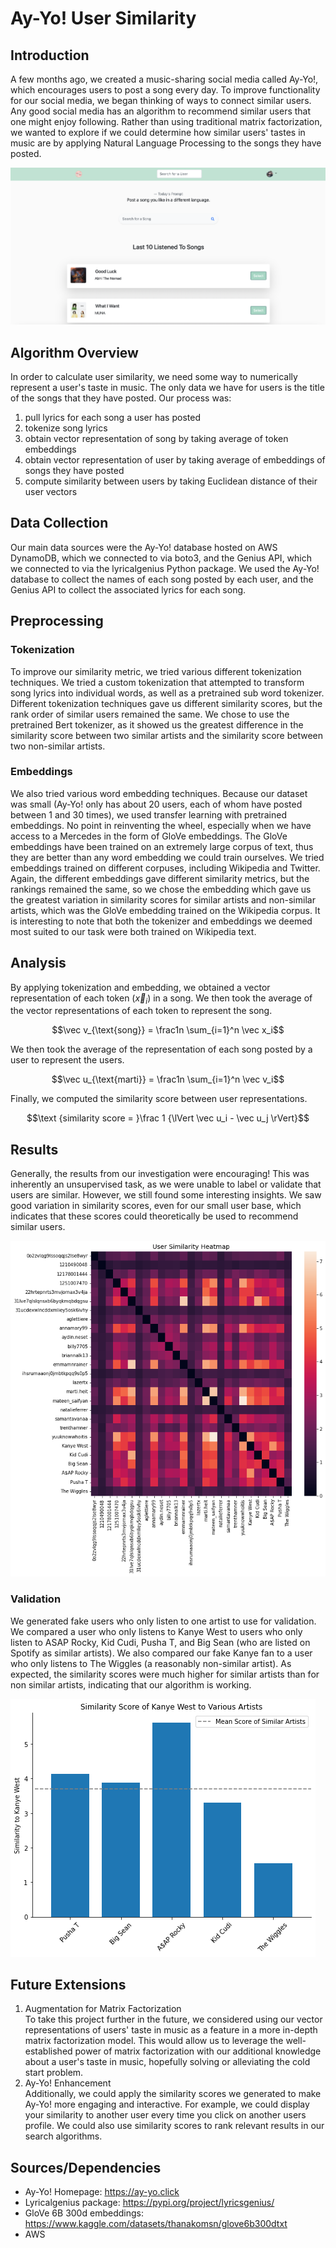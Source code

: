 # Ay-Yo! User Similarity

## Introduction
A few months ago, we created a music-sharing social media called Ay-Yo!, which encourages users to post a song every day. To improve functionality for our social media, we began thinking of ways to connect similar users. Any good social media has an algorithm to recommend similar users that one might enjoy following. Rather than using traditional matrix factorization, we wanted to explore if we could determine how similar users' tastes in music are by applying Natural Language Processing to the songs they have posted. 


![Ay-Yo! Homepage](images/ayyo_screenshot.png)

## Algorithm Overview
In order to calculate user similarity, we need some way to numerically represent a user's taste in music. The only data we have for users is the title of the songs that they have posted. Our process was:
1. pull lyrics for each song a user has posted
2. tokenize song lyrics
3. obtain vector representation of song by taking average of token embeddings
4. obtain vector representation of user by taking average of embeddings of songs they have posted
5. compute similarity between users by taking Euclidean distance of their user vectors

## Data Collection
Our main data sources were the Ay-Yo! database hosted on AWS DynamoDB, which we connected to via boto3, and the Genius API, which we connected to via the lyricalgenius Python package. We used the Ay-Yo! database to collect the names of each song posted by each user, and the Genius API to collect the associated lyrics for each song. 

## Preprocessing

### Tokenization
To improve our similarity metric, we tried various different tokenization techniques. We tried a custom tokenization that attempted to transform song lyrics into individual words, as well as a pretrained sub word tokenizer. Different tokenization techniques gave us different similarity scores, but the rank order of similar users remained the same. We chose to use the pretrained Bert tokenizer, as it showed us the greatest difference in the similarity score between two similar artists and the similarity score between two non-similar artists. 

### Embeddings
We also tried various word embedding techniques. Because our dataset was small (Ay-Yo! only has about 20 users, each of whom have posted between 1 and 30 times), we used transfer learning with pretrained embeddings. No point in reinventing the wheel, especially when we have access to a Mercedes in the form of GloVe embeddings. The GloVe embeddings have been trained on an extremely large corpus of text, thus they are better than any word embedding we could train ourselves. We tried embeddings trained on different corpuses, including Wikipedia and Twitter. Again, the different embeddings gave different similarity metrics, but the rankings remained the same, so we chose the embedding which gave us the greatest variation in similarity scores for similar artists and non-similar artists, which was the GloVe embedding trained on the Wikipedia corpus. It is interesting to note that both the tokenizer and embeddings we deemed most suited to our task were both trained on Wikipedia text. 

## Analysis
By applying tokenization and embedding, we obtained a vector representation of each token ($\vec x_i$) in a song. We then took the average of the vector representations of each token to represent the song.

$$\vec v_{\text{song}} = \frac1n \sum_{i=1}^n \vec x_i$$

We then took the average of the representation of each song posted by a user to represent the users. 

$$\vec u_{\text{marti}} = \frac1n \sum_{i=1}^n \vec v_i$$

Finally, we computed the similarity score between user representations.

$$\text {similarity score = }\frac 1 {\lVert \vec u_i - \vec u_j \rVert}$$

## Results
Generally, the results from our investigation were encouraging! This was inherently an unsupervised task, as we were unable to label or validate that users are similar. However, we still found some interesting insights. We saw good variation in similarity scores, even for our small user base, which indicates that these scores could theoretically be used to recommend similar users.

![User Similarity Heatmap](images/user_heatmap.png)

### Validation
We generated fake users who only listen to one artist to use for validation. We compared a user who only listens to Kanye West to users who only listen to ASAP Rocky, Kid Cudi, Pusha T, and Big Sean (who are listed on Spotify as similar artists). We also compared our fake Kanye fan to a user who only listens to The Wiggles (a reasonably non-similar artist). As expected, the similarity scores were much higher for similar artists than for non similar artists, indicating that our algorithm is working. 

![Kanye West Similarities](images/kanye_barchart.png)

## Future Extensions
1. Augmentation for Matrix Factorization   
  To take this project further in the future, we considered using our vector representations of users' taste in music as a feature in a more in-depth matrix factorization model. This would allow us to leverage the well-established power of matrix factorization with our additional knowledge about a user's taste in music, hopefully solving or alleviating the cold start problem.
2. Ay-Yo! Enhancement  
Additionally, we could apply the similarity scores we generated to make Ay-Yo! more engaging and interactive. For example, we could display your similarity to another user every time you click on another users profile. We could also use similarity scores to rank relevant results in our search algorithms.

## Sources/Dependencies
- Ay-Yo! Homepage: https://ay-yo.click
- Lyricalgenius package: https://pypi.org/project/lyricsgenius/
- GloVe 6B 300d embeddings: https://www.kaggle.com/datasets/thanakomsn/glove6b300dtxt
- AWS
